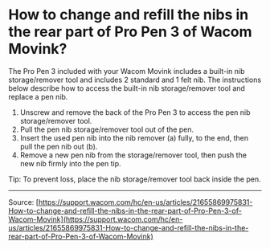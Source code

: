 # How to change and refill the nibs in the rear part of Pro Pen 3 of Wacom Movink?

The Pro Pen 3 included with your Wacom Movink includes a built-in nib storage/remover tool and includes 2 standard and 1 felt nib. The instructions below describe how to access the built-in nib storage/remover tool and replace a pen nib.


1. Unscrew and remove the back of the Pro Pen 3 to access the pen nib storage/remover tool.
2. Pull the pen nib storage/remover tool out of the pen.
3. Insert the used pen nib into the nib remover (a) fully, to the end, then pull the pen nib out (b).
4. Remove a new pen nib from the storage/remover tool, then push the new nib firmly into the pen tip.


Tip: To prevent loss, place the nib storage/remover tool back inside the pen.

---
Source: [https://support.wacom.com/hc/en-us/articles/21655869975831-How-to-change-and-refill-the-nibs-in-the-rear-part-of-Pro-Pen-3-of-Wacom-Movink](https://support.wacom.com/hc/en-us/articles/21655869975831-How-to-change-and-refill-the-nibs-in-the-rear-part-of-Pro-Pen-3-of-Wacom-Movink)
